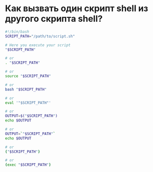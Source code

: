 # Как вызвать один скрипт shell из другого скрипта shell?

```bash
#!/bin/bash
SCRIPT_PATH="/path/to/script.sh"

# Here you execute your script
"$SCRIPT_PATH"

# or
. "$SCRIPT_PATH"

# or
source "$SCRIPT_PATH"

# or
bash "$SCRIPT_PATH"

# or
eval '"$SCRIPT_PATH"'

# or
OUTPUT=$("$SCRIPT_PATH")
echo $OUTPUT

# or
OUTPUT=`"$SCRIPT_PATH"`
echo $OUTPUT

# or
("$SCRIPT_PATH")

# or
(exec "$SCRIPT_PATH")
```